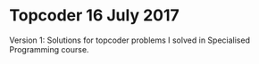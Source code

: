 # Topcoder 16 July 2017
Version 1: Solutions for topcoder problems I solved in Specialised Programming course. 
